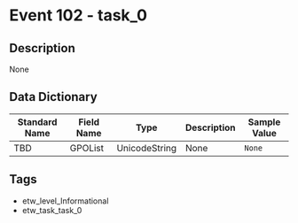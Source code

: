 # Event 102 - task_0

## Description
None

## Data Dictionary
|Standard Name|Field Name|Type|Description|Sample Value|
|---|---|---|---|---|
|TBD|GPOList|UnicodeString|None|`None`|

## Tags
* etw_level_Informational
* etw_task_task_0